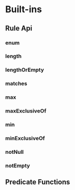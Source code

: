 # Built-ins

## Rule Api

### enum

### length

### lengthOrEmpty

### matches

### max

### maxExclusiveOf

### min

### minExclusiveOf

### notNull

### notEmpty

## Predicate Functions
